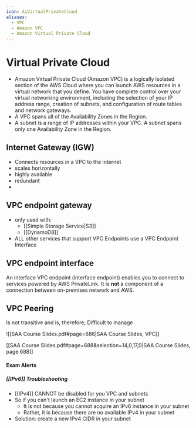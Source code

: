 ```yaml
---
icon: AiVirtualPrivateCloud
aliases:
  - VPC
  - Amazon VPC
  - Amazon Virtual Private Cloud
---
```

# Virtual Private Cloud
- Amazon Virtual Private Cloud (Amazon VPC) is a logically isolated section of the AWS Cloud where you can launch AWS resources in a virtual network that you define. You have complete control over your virtual networking environment, including the selection of your IP address range, creation of subnets, and configuration of route tables and network gateways. 
- A VPC spans all of the Availability Zones in the Region.
- A subnet is a range of IP addresses within your VPC. A subnet spans only one Availability Zone in the Region.

## Internet Gateway (IGW)
- Connects resources in a VPC to the internet
- scales horizontally
- highly available
- redundant
- 

## VPC endpoint gateway



- only used with:
	- [[Simple Storage Service|S3]]
	- [[DynamoDB]]
- ALL other services that support VPC Endpoints use a VPC Endpoint Interface

## VPC endpoint interface

An interface VPC endpoint (interface endpoint) enables you to connect to services powered by AWS PrivateLink. It is **not** a component of a connection between on-premises network and AWS.

## VPC Peering
Is not transitive and is, therefore, Difficult to manage

![[SAA Course Slides.pdf#page=686|SAA Course Slides, VPC]]

[[SAA Course Slides.pdf#page=688&selection=14,0,17,0|SAA Course Slides, page 688]]


#### Exam Alerts
##### [[IPv6]] Troubleshooting
- [[IPv4]] CANNOT be disabled for you VPC and subnets
- So if you can't launch an EC2 instance in your subnet
	- It is not because you cannot acquire an IPv6 instance in your subnet
	- Rather, it is because there are no available IPv4 in your subnet
- Solution: create a new IPv4 CIDR in your subnet
